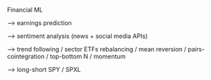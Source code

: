 Financial ML

--> earnings prediction

--> sentiment analysis (news + social media APIs)

--> trend following / sector ETFs rebalancing / mean reversion / pairs-cointegration / top-bottom N / momentum

--> long-short SPY / SPXL
